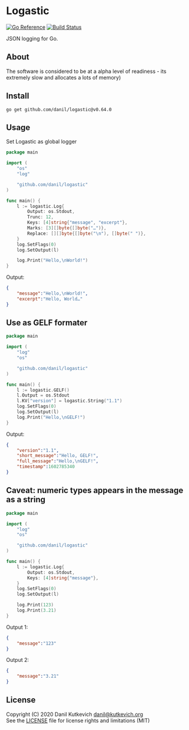 # Logastic

[![Go Reference](https://pkg.go.dev/badge/github.com/danil/logastic.svg)](https://pkg.go.dev/github.com/danil/logastic)
[![Build Status](https://cloud.drone.io/api/badges/danil/logastic/status.svg)](https://cloud.drone.io/danil/logastic)

JSON logging for Go.

## About

The software is considered to be at a alpha level of readiness -
its extremely slow and allocates a lots of memory)

## Install

    go get github.com/danil/logastic@v0.64.0

## Usage

Set Logastic as global logger

```go
package main

import (
    "os"
    "log"

    "github.com/danil/logastic"
)

func main() {
    l := logastic.Log{
        Output: os.Stdout,
        Trunc: 12,
        Keys: [4]string{"message", "excerpt"},
        Marks: [3][]byte{[]byte("…")},
        Replace: [][]byte{[]byte("\n"), []byte(" ")},
    }
    log.SetFlags(0)
    log.SetOutput(l)

    log.Print("Hello,\nWorld!")
}
```

Output:

```json
{
    "message":"Hello,\nWorld!",
    "excerpt":"Hello, World…"
}
```

## Use as GELF formater

```go
package main

import (
    "log"
    "os"

    "github.com/danil/logastic"
)

func main() {
    l := logastic.GELF()
    l.Output = os.Stdout
    l.KV["version"] = logastic.String("1.1")
    log.SetFlags(0)
    log.SetOutput(l)
    log.Print("Hello,\nGELF!")
}
```

Output:

```json
{
    "version":"1.1",
    "short_message":"Hello, GELF!",
    "full_message":"Hello,\nGELF!",
    "timestamp":1602785340
}
```

## Caveat: numeric types appears in the message as a string

```go
package main

import (
    "log"
    "os"

    "github.com/danil/logastic"
)

func main() {
    l := logastic.Log{
        Output: os.Stdout,
        Keys: [4]string{"message"},
    }
    log.SetFlags(0)
    log.SetOutput(l)

    log.Print(123)
    log.Print(3.21)
}
```

Output 1:

```json
{
    "message":"123"
}
```

Output 2:

```json
{
    "message":"3.21"
}
```

## License

Copyright (C) 2020 Danil Kutkevich <danil@kutkevich.org>  
See the [LICENSE](./LICENSE) file for license rights and limitations (MIT)
